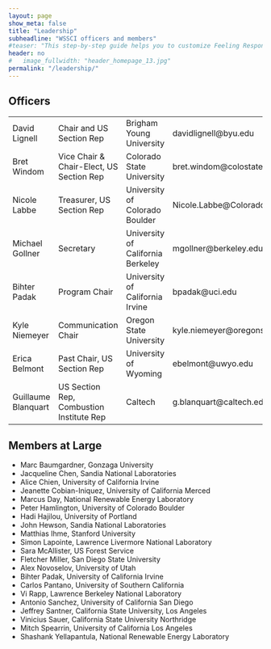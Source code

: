 ```yaml
---
layout: page
show_meta: false
title: "Leadership"
subheadline: "WSSCI officers and members"
#teaser: "This step-by-step guide helps you to customize Feeling Responsive to your needs."
header: no
#   image_fullwidth: "header_homepage_13.jpg"
permalink: "/leadership/"
---
```


## Officers 

<table>
  <tbody>
    <tr>
      <td>David Lignell</td>
      <td>Chair and US Section Rep</td>
      <td>Brigham Young University</td>
      <td>davidlignell@byu.edu</td>
    </tr>
    <tr>
      <td>Bret Windom</td>
      <td>Vice Chair & Chair-Elect, US Section Rep</td>
      <td>Colorado State University</td>
      <td>bret.windom@colostate.edu</td>
    </tr>
    <tr>
      <td>Nicole Labbe</td>
      <td>Treasurer, US Section Rep</td>
      <td>University of Colorado Boulder</td>
      <td>Nicole.Labbe@Colorado.edu</td>
    </tr>
    <tr>
      <td>Michael Gollner</td>
      <td>Secretary</td>
      <td>University of California Berkeley</td>
      <td>mgollner@berkeley.edu</td>
    </tr>
    <tr>
      <td>Bihter Padak</td>
      <td>Program Chair</td>
      <td>University of California Irvine</td>
      <td>bpadak@uci.edu</td>
    </tr>
    <tr>
      <td>Kyle Niemeyer</td>
      <td>Communication Chair</td>
      <td>Oregon State University</td>
      <td>kyle.niemeyer@oregonstate.edu</td>
    </tr>
    <tr>
      <td>Erica Belmont</td>
      <td>Past Chair, US Section Rep</td>
      <td>University of Wyoming</td>
      <td>ebelmont@uwyo.edu</td>
    </tr>
    <tr>
      <td>Guillaume Blanquart</td>
      <td>US Section Rep, Combustion Institute Rep</td>
      <td>Caltech</td>
      <td>g.blanquart@caltech.edu</td>
    </tr>
  </tbody>
</table>

## Members at Large

* Marc Baumgardner, Gonzaga University
* Jacqueline Chen, Sandia National Laboratories
* Alice Chien, University of California Irvine
* Jeanette Cobian-Iniquez, University of California Merced
* Marcus Day, National Renewable Energy Laboratory
* Peter Hamlington, University of Colorado Boulder
* Hadi Hajilou, University of Portland
* John Hewson, Sandia National Laboratories
* Matthias Ihme, Stanford University
* Simon Lapointe, Lawrence Livermore National Laboratory
* Sara McAllister, US Forest Service
* Fletcher Miller, San Diego State University
* Alex Novoselov, University of Utah
* Bihter Padak, University of California Irvine
* Carlos Pantano, University of Southern California
* Vi Rapp, Lawrence Berkeley National Laboratory
* Antonio Sanchez, University of California San Diego
* Jeffrey Santner, California State University, Los Angeles
* Vinicius Sauer, California State University Northridge
* Mitch Spearrin, University of California Los Angeles
* Shashank Yellapantula, National Renewable Energy Laboratory
